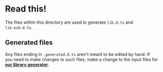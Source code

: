 # Read this!

The files within this directory are used to generate `lib.d.ts` and `lib.es6.d.ts`.

## Generated files

Any files ending in `.generated.d.ts` aren't meant to be edited by hand.
If you need to make changes to such files, make a change to the input files for [**our library generator**](https://github.com/Microsoft/TSJS-lib-generator).